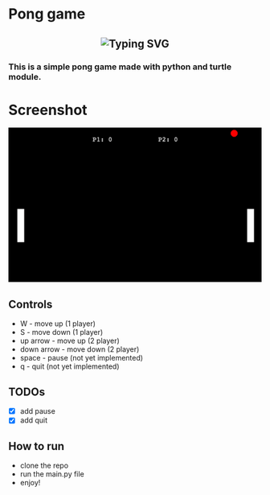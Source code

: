 # Pong game 

<div align="center">
  <h2>
    <img src="https://readme-typing-svg.herokuapp.com?font=Fira+Code&size=30&duration=3000&pause=1000&color=B22222&center=true&vCenter=true&width=500&lines=Contribute+to+this+project!;Leave+a+star+if+you+like+it!" alt="Typing SVG" />
  </h2>
</div>

### This is a simple pong game made with python and turtle module.

# Screenshot
![screen_1.png](screen_1.png)

## Controls
- W - move up (1 player)
- S - move down (1 player)
- up arrow - move up (2 player)
- down arrow - move down (2 player)
- space - pause (not yet implemented)
- q - quit (not yet implemented)


## TODOs

- [x] add pause
- [x] add quit

## How to run

- clone the repo
- run the main.py file
- enjoy!


